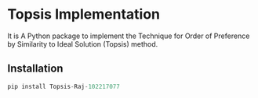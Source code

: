  # Topsis Implementation

It is A Python package to implement the Technique for Order of Preference by Similarity to Ideal Solution (Topsis) method.

## Installation

```python
pip install Topsis-Raj-102217077
